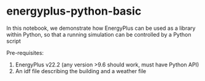 # energyplus-python-basic
In this notebook, we demonstrate how EnergyPlus can be used as a library within Python, so that a running simulation can be controlled by a Python script  

Pre-requisites:  
1. EnergyPlus v22.2 (any version >9.6 should work, must have Python API) 
2. An idf file describing the building and a weather file
